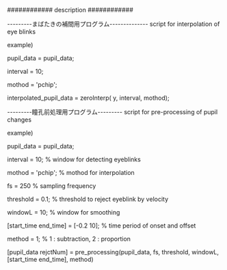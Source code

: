 
############ description ############

---------まばたきの補間用プログラム--------------
script for interpolation of eye blinks

example)

pupil_data = pupil_data;

interval = 10;

mothod = 'pchip';


interpolated_pupil_data = zeroInterp( y, interval, mothod);


---------瞳孔前処理用プログラム---------
script for pre-processing of pupil changes

example)

pupil_data = pupil_data;

interval = 10; % window for detecting eyeblinks

mothod = 'pchip'; % mothod for interpolation

fs = 250 % sampling frequency

threshold = 0.1; % threshold to reject eyeblink by velocity 

windowL = 10; % window for smoothing

[start_time end_time] = [-0.2 10]; % time period of onset and offset

method = 1; % 1 : subtraction, 2 : proportion

[pupil_data rejctNum] =  pre_processing(pupil_data, fs, threshold, windowL, [start_time end_time], method)
